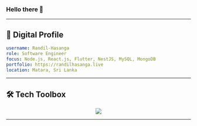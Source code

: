 ### Hello there 👋

---

## 🧬 Digital Profile

```yaml
username: Randil-Hasanga
role: Software Engineer
focus: Node.js, React.js, Flutter, NestJS, MySQL, MongoDB
portfolio: https://randilhasanga.live
location: Matara, Sri Lanka
```

---

## 🛠️ Tech Toolbox

<p align="center">
  <img src="https://skillicons.dev/icons?i=html,css,js,mongodb,expressjs,react,nodejs,nestjs,tailwind,flutter,firebase,vscode,github,postman,mysql" />
</p>

---
<!--
**Randil-Hasanga/Randil-Hasanga** is a ✨ _special_ ✨ repository because its `README.md` (this file) appears on your GitHub profile.

Here are some ideas to get you started:

- 🔭 I’m currently working on ...
- 🌱 I’m currently learning ...
- 👯 I’m looking to collaborate on ...
- 🤔 I’m looking for help with ...
- 💬 Ask me about ...
- 📫 How to reach me: ...
- 😄 Pronouns: ...
- ⚡ Fun fact: ...
-->

